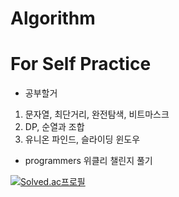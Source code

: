 # Algorithm
# For Self Practice
- 공부할거

1. 문자열, 최단거리, 완전탐색, 비트마스크
2. DP, 순열과 조합
3. 유니온 파인드, 슬라이딩 윈도우

- programmers 위클리 챌린지 풀기

[![Solved.ac프로필](http://mazassumnida.wtf/api/v2/generate_badge?boj=ywo311)](https://solved.ac/ywo311)
